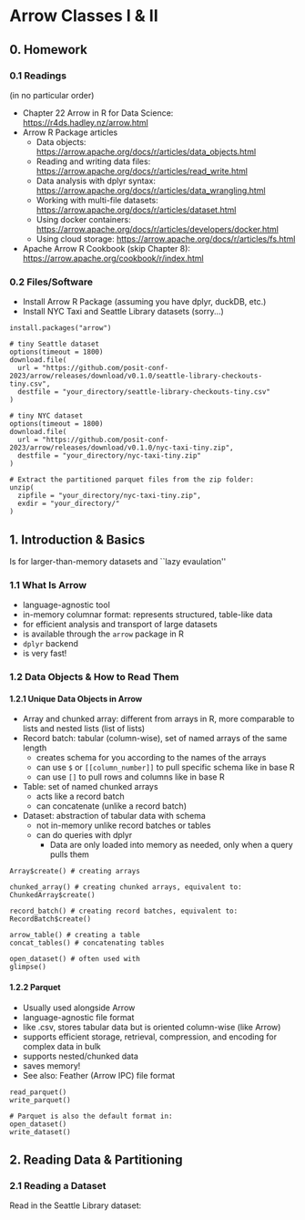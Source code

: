 # Arrow Classes I & II
## 0. Homework
### 0.1 Readings
(in no particular order)
* Chapter 22 Arrow in R for Data Science: https://r4ds.hadley.nz/arrow.html
* Arrow R Package articles
  * Data objects: https://arrow.apache.org/docs/r/articles/data_objects.html
  * Reading and writing data files: https://arrow.apache.org/docs/r/articles/read_write.html
  * Data analysis with dplyr syntax: https://arrow.apache.org/docs/r/articles/data_wrangling.html
  * Working with multi-file datasets: https://arrow.apache.org/docs/r/articles/dataset.html
  * Using docker containers: https://arrow.apache.org/docs/r/articles/developers/docker.html
  * Using cloud storage: https://arrow.apache.org/docs/r/articles/fs.html
* Apache Arrow R Cookbook (skip Chapter 8): https://arrow.apache.org/cookbook/r/index.html

### 0.2 Files/Software
* Install Arrow R Package (assuming you have dplyr, duckDB, etc.)
* Install NYC Taxi and Seattle Library datasets (sorry...)
```
install.packages("arrow")

# tiny Seattle dataset
options(timeout = 1800)
download.file(
  url = "https://github.com/posit-conf-2023/arrow/releases/download/v0.1.0/seattle-library-checkouts-tiny.csv",
  destfile = "your_directory/seattle-library-checkouts-tiny.csv"
)

# tiny NYC dataset
options(timeout = 1800)
download.file(
  url = "https://github.com/posit-conf-2023/arrow/releases/download/v0.1.0/nyc-taxi-tiny.zip",
  destfile = "your_directory/nyc-taxi-tiny.zip"
)

# Extract the partitioned parquet files from the zip folder:
unzip(
  zipfile = "your_directory/nyc-taxi-tiny.zip", 
  exdir = "your_directory/"
)
```

## 1. Introduction & Basics

Is for larger-than-memory datasets and ``lazy evaulation''

### 1.1 What Is Arrow

* language-agnostic tool
* in-memory columnar format: represents structured, table-like data
* for efficient analysis and transport of large datasets
* is available through the ``` arrow ``` package in R
* ```dplyr``` backend
* is very fast!

### 1.2 Data Objects & How to Read Them

#### 1.2.1 Unique Data Objects in Arrow
* Array and chunked array: different from arrays in R, more comparable to lists and nested lists (list of lists)
* Record batch: tabular (column-wise), set of named arrays of the same length
  * creates schema for you according to the names of the arrays
  * can use ```$``` or ```[[column_number]]``` to pull specific schema like in base R
  * can use ```[]``` to pull rows and columns like in base R
* Table: set of named chunked arrays
  * acts like a record batch
  * can concatenate (unlike a record batch)
* Dataset: abstraction of tabular data with schema
  * not in-memory unlike record batches or tables
  * can do queries with dplyr
    * Data are only loaded into memory as needed, only when a query pulls them

```
Array$create() # creating arrays

chunked_array() # creating chunked arrays, equivalent to:
ChunkedArray$create()

record_batch() # creating record batches, equivalent to:
RecordBatch$create()

arrow_table() # creating a table
concat_tables() # concatenating tables

open_dataset() # often used with
glimpse()
```

#### 1.2.2 Parquet
* Usually used alongside Arrow
* language-agnostic file format
* like .csv, stores tabular data but is oriented column-wise (like Arrow)
* supports efficient storage, retrieval, compression, and encoding for complex data in bulk
* supports nested/chunked data
* saves memory! 
* See also: Feather (Arrow IPC) file format

```
read_parquet()
write_parquet()

# Parquet is also the default format in:
open_dataset()
write_dataset()
```

## 2. Reading Data & Partitioning
### 2.1 Reading a Dataset
Read in the Seattle Library dataset:
```

```

